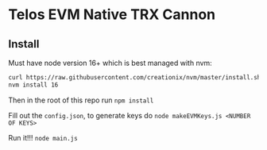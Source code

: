 # Telos EVM Native TRX Cannon

## Install

Must have node version 16+ which is best managed with nvm:
```bash
curl https://raw.githubusercontent.com/creationix/nvm/master/install.sh | bash
nvm install 16
```

Then in the root of this repo run `npm install`

Fill out the `config.json`, to generate keys do `node makeEVMKeys.js <NUMBER OF KEYS>`

Run it!!! `node main.js`